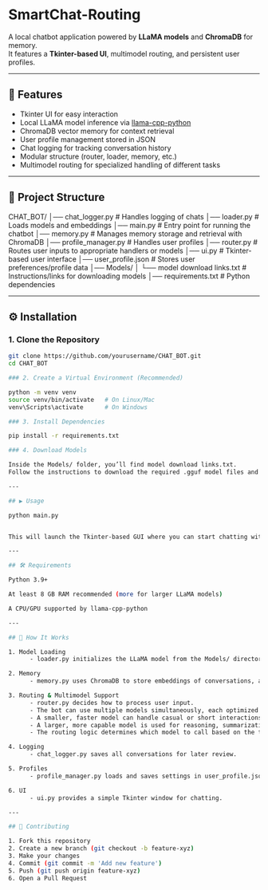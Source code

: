 # SmartChat-Routing

A local chatbot application powered by **LLaMA models** and **ChromaDB** for memory.  
It features a **Tkinter-based UI**, multimodel routing, and persistent user profiles.  

---

## 🚀 Features
- Tkinter UI for easy interaction  
- Local LLaMA model inference via [llama-cpp-python](https://github.com/abetlen/llama-cpp-python)  
- ChromaDB vector memory for context retrieval  
- User profile management stored in JSON  
- Chat logging for tracking conversation history  
- Modular structure (router, loader, memory, etc.)  
- Multimodel routing for specialized handling of different tasks  

---

## 📂 Project Structure
CHAT_BOT/
│── chat_logger.py # Handles logging of chats
│── loader.py # Loads models and embeddings
│── main.py # Entry point for running the chatbot
│── memory.py # Manages memory storage and retrieval with ChromaDB
│── profile_manager.py # Handles user profiles
│── router.py # Routes user inputs to appropriate handlers or models
│── ui.py # Tkinter-based user interface
│── user_profile.json # Stores user preferences/profile data
│── Models/
│ └── model download links.txt # Instructions/links for downloading models
│── requirements.txt # Python dependencies

---

## ⚙️ Installation

### 1. Clone the Repository
```bash
git clone https://github.com/yourusername/CHAT_BOT.git
cd CHAT_BOT

### 2. Create a Virtual Environment (Recommended)

python -m venv venv
source venv/bin/activate   # On Linux/Mac
venv\Scripts\activate      # On Windows

### 3. Install Dependencies

pip install -r requirements.txt

### 4. Download Models

Inside the Models/ folder, you’ll find model download links.txt.
Follow the instructions to download the required .gguf model files and place them in the Models/ directory.

---

## ▶️ Usage

python main.py


This will launch the Tkinter-based GUI where you can start chatting with the bot.

---

## 🛠️ Requirements

Python 3.9+

At least 8 GB RAM recommended (more for larger LLaMA models)

A CPU/GPU supported by llama-cpp-python

---

## 📖 How It Works

1. Model Loading
      - loader.py initializes the LLaMA model from the Models/ directory.

2. Memory
      - memory.py uses ChromaDB to store embeddings of conversations, allowing the bot to “remember” past chats.

3. Routing & Multimodel Support
      - router.py decides how to process user input.
      - The bot can use multiple models simultaneously, each optimized for a different task:
      - A smaller, faster model can handle casual or short interactions.
      - A larger, more capable model is used for reasoning, summarization, or complex queries.
      - The routing logic determines which model to call based on the type of user request.

4. Logging
      - chat_logger.py saves all conversations for later review.

5. Profiles
      - profile_manager.py loads and saves settings in user_profile.json.

6. UI
      - ui.py provides a simple Tkinter window for chatting.

---

## 🤝 Contributing

1. Fork this repository
2. Create a new branch (git checkout -b feature-xyz)
3. Make your changes
4. Commit (git commit -m 'Add new feature')
5. Push (git push origin feature-xyz)
6. Open a Pull Request
